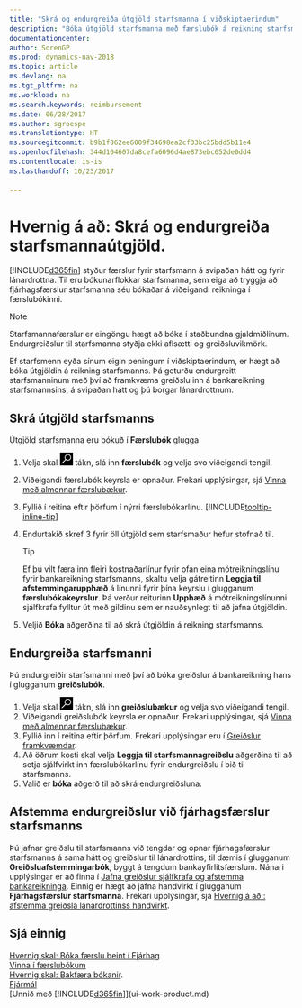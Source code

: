 ```yaml
---
title: "Skrá og endurgreiða útgjöld starfsmanna í viðskiptaerindum"
description: "Bóka útgjöld starfsmanna með færslubók á reikning starfsmanns og bóka síðar greiðslu á bankareikning starfsmanns til að endurgreiða útgjöld í viðskiptaerindum."
documentationcenter: 
author: SorenGP
ms.prod: dynamics-nav-2018
ms.topic: article
ms.devlang: na
ms.tgt_pltfrm: na
ms.workload: na
ms.search.keywords: reimbursement
ms.date: 06/28/2017
ms.author: sgroespe
ms.translationtype: HT
ms.sourcegitcommit: b9b1f062ee6009f34698ea2cf33bc25bdd5b11e4
ms.openlocfilehash: 344d104607da8cefa6096d4ae873ebc652de0dd4
ms.contentlocale: is-is
ms.lasthandoff: 10/23/2017

---
```

# <a name="how-to-record-and-reimburse-employees-expenses"></a>Hvernig á að: Skrá og endurgreiða starfsmannaútgjöld.
[!INCLUDE[d365fin](includes/d365fin_md.md)] styður færslur fyrir starfsmann á svipaðan hátt og fyrir lánardrottna. Til eru bókunarflokkar starfsmanna, sem eiga að tryggja að fjárhagsfærslur starfsmanna séu bókaðar á viðeigandi reikninga í færslubókinni.

> [!NOTE]  
> Starfsmannafærslur er eingöngu hægt að bóka í staðbundna gjaldmiðlinum. Endurgreiðslur til starfsmanna styðja ekki aflsætti og greiðsluvikmörk.

Ef starfsmenn eyða sínum eigin peningum í viðskiptaerindum, er hægt að bóka útgjöldin á reikning starfsmanns. Þá geturðu endurgreitt starfsmanninum með því að framkvæma greiðslu inn á bankareikning starfsmannsins, á svipaðan hátt og þú borgar lánardrottnum.

## <a name="to-record-an-employees-expense"></a>Skrá útgjöld starfsmanns
Útgjöld starfsmanna eru bókuð í **Færslubók** glugga
1. Velja skal ![Leit að síðu eða skýrslu](media/ui-search/search_small.png "Leit að síðu eða skýrslu táknið") tákn, slá inn **færslubók** og velja svo viðeigandi tengil.
2. Viðeigandi færslubók keyrsla er opnaður. Frekari upplýsingar, sjá [Vinna með almennar færslubækur](ui-work-general-journals.md).
3. Fyllið í reitina eftir þörfum í nýrri færslubókarlínu. [!INCLUDE[tooltip-inline-tip](includes/tooltip-inline-tip_md.md)]    
4. Endurtakið skref 3 fyrir öll útgjöld sem starfsmaður hefur stofnað til.

    > [!TIP]  
    > Ef þú vilt færa inn fleiri kostnaðarlínur fyrir ofan eina mótreikningslínu fyrir bankareikning starfsmanns, skaltu velja gátreitinn **Leggja til afstemmingarupphæð** á línunni fyrir þína keyrslu í glugganum **færslubókakeyrslur**. Þá verður reiturinn **Upphæð** á mótreikningslínunni sjálfkrafa fylltur út með gildinu sem er nauðsynlegt til að jafna útgjöldin.
5. Veljið **Bóka** aðgerðina til að skrá útgjöldin á reikning starfsmanns.

## <a name="to-reimburse-an-employee"></a>Endurgreiða starfsmanni
Þú endurgreiðir starfsmanni með því að bóka greiðslur á bankareikning hans í glugganum **greiðslubók**.
1. Velja skal ![Leit að síðu eða skýrslu](media/ui-search/search_small.png "Leit að síðu eða skýrslu táknið") tákn, slá inn **greiðslubækur** og velja svo viðeigandi tengil.
2. Viðeigandi greiðslubók keyrsla er opnaður. Frekari upplýsingar, sjá [Vinna með almennar færslubækur](ui-work-general-journals.md).
3. Fyllið inn í reitina eftir þörfum. Frekari upplýsingar eru í [Greiðslur framkvæmdar](payables-make-payments.md).
4. Að öðrum kosti skal velja **Leggja til starfsmannagreiðslu** aðgerðina til að setja sjálfvirkt inn færslubókarlínu fyrir endurgreiðslu í bið til starfsmanns.
5. Valið er **bóka** aðgerð til að skrá endurgreiðsluna.  

## <a name="to-reconcile-reimbursements-with-employee-ledger-entries"></a>Afstemma endurgreiðslur við fjárhagsfærslur starfsmanns
Þú jafnar greiðslu til starfsmanns við tengdar og opnar fjárhagsfærslur starfsmanns á sama hátt og greiðslur til lánardrottins, til dæmis í glugganum **Greiðsluafstemmingarbók**, byggt á tengdum bankayfirlitsfærslum. Nánari upplýsingar er að finna í [Jafna greiðslur sjálfkrafa og afstemma bankareikninga](receivables-apply-payments-auto-reconcile-bank-accounts.md). Einnig er hægt að jafna handvirkt í glugganum **Fjárhagsfærslur starfsmanna**. Frekari upplýsingar, sjá [Hvernig á að:: afstemma greiðsla lánardrottinss handvirkt](payables-how-apply-purchase-transactions-manually.md).  

## <a name="see-also"></a>Sjá einnig
[Hvernig skal: Bóka færslu beint í Fjárhag](finance-how-post-transactions-directly.md)  
[Vinna í færslubókum](ui-work-general-journals.md)  
[Hvernig skal: Bakfæra bókanir](finance-how-reverse-journal-posting.md).  
[Fjármál](finance.md)  
[Unnið með [!INCLUDE[d365fin](includes/d365fin_md.md)]](ui-work-product.md)  

